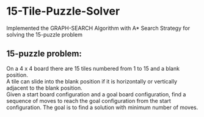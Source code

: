 # 15-Tile-Puzzle-Solver
Implemented the GRAPH-SEARCH Algorithm with A* Search Strategy for solving the 15-puzzle problem

## 15-puzzle problem:
  On a 4 x 4 board there are 15 tiles numbered from 1 to 15 and a blank position. <br/>
  A tile can slide into the blank position if it is horizontally or vertically adjacent to the blank position.<br/>
  Given a start board configuration and a goal board configuration, find a sequence of moves to reach the goal configuration from the start configuration. The goal is to find a solution with minimum number of moves.
